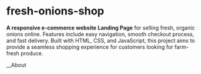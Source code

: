 ﻿# fresh-onions-shop


__A responsive e-commerce website__ __Landing Page__ for selling fresh, organic onions online. Features include easy navigation, smooth checkout process, and fast delivery. Built with HTML, CSS, and JavaScript, this project aims to provide a seamless shopping experience for customers looking for farm-fresh produce.



__About
